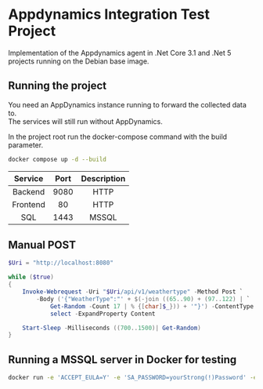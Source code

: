 # Appdynamics Integration Test Project

Implementation of the Appdynamics agent in .Net Core 3.1 and .Net 5 projects running on the Debian base image.  

## Running the project

You need an AppDynamics instance running to forward the collected data to.  
The services will still run without AppDynamics.  

In the project root run the docker-compose command with the build parameter.  
``` bash
docker compose up -d --build
```

| Service  | Port  | Description  |
|:--------:|:-----:|:------------:|
| Backend  | 9080  | HTTP         |
| Frontend | 80    | HTTP         |
| SQL      | 1443  | MSSQL        |

## Manual POST
``` Powershell
$Uri = "http://localhost:8080"

while ($true)
{
    Invoke-Webrequest -Uri "$Uri/api/v1/weathertype" -Method Post `
        -Body ('{"WeatherType":"' + $(-join ((65..90) + (97..122) | `
            Get-Random -Count 17 | % {[char]$_})) + '"}') -ContentType "application/json" | `
            select -ExpandProperty Content

    Start-Sleep -Milliseconds ((700..1500)| Get-Random)
}
```

## Running a MSSQL server in Docker for testing
``` bash
docker run -e 'ACCEPT_EULA=Y' -e 'SA_PASSWORD=yourStrong(!)Password' -e 'MSSQL_PID=Express' -p 1433:1433 -d mcr.microsoft.com/mssql/server:2017-latest-ubuntu 
```
